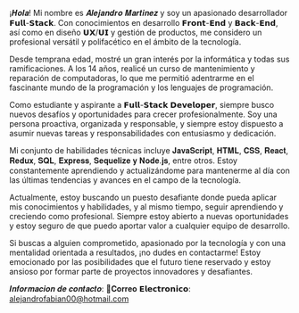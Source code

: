 ¡𝑯𝒐𝒍𝒂! Mi nombre es 𝑨𝒍𝒆𝒋𝒂𝒏𝒅𝒓𝒐 𝑴𝒂𝒓𝒕𝒊𝒏𝒆𝒛 y soy un apasionado desarrollador 𝗙𝘂𝗹𝗹-𝗦𝘁𝗮𝗰𝗸. Con conocimientos en desarrollo 𝗙𝗿𝗼𝗻𝘁-𝗘𝗻𝗱 y 𝗕𝗮𝗰𝗸-𝗘𝗻𝗱, así como en diseño 𝗨𝗫/𝗨𝗜 y gestión de productos, me considero un profesional versátil y polifacético en el ámbito de la tecnología.

Desde temprana edad, mostré un gran interés por la informática y todas sus ramificaciones. A los 14 años, realicé un curso de mantenimiento y reparación de computadoras, lo que me permitió adentrarme en el fascinante mundo de la programación y los lenguajes de programación.

Como estudiante y aspirante a 𝗙𝘂𝗹𝗹-𝗦𝘁𝗮𝗰𝗸 𝗗𝗲𝘃𝗲𝗹𝗼𝗽𝗲𝗿, siempre busco nuevos desafíos y oportunidades para crecer profesionalmente. Soy una persona proactiva, organizada y responsable, y siempre estoy dispuesto a asumir nuevas tareas y responsabilidades con entusiasmo y dedicación.

Mi conjunto de habilidades técnicas incluye 𝐉𝐚𝐯𝐚𝐒𝐜𝐫𝐢𝐩𝐭, 𝐇𝐓𝐌𝐋, 𝐂𝐒𝐒, 𝐑𝐞𝐚𝐜𝐭, 𝐑𝐞𝐝𝐮𝐱, 𝐒𝐐𝐋, 𝐄𝐱𝐩𝐫𝐞𝐬𝐬, 𝐒𝐞𝐪𝐮𝐞𝐥𝐢𝐳𝐞 𝐲 𝐍𝐨𝐝𝐞.𝐣𝐬, entre otros. Estoy constantemente aprendiendo y actualizándome para mantenerme al día con las últimas tendencias y avances en el campo de la tecnología.

Actualmente, estoy buscando un puesto desafiante donde pueda aplicar mis conocimientos y habilidades, y al mismo tiempo, seguir aprendiendo y creciendo como profesional. Siempre estoy abierto a nuevas oportunidades y estoy seguro de que puedo aportar valor a cualquier equipo de desarrollo.

Si buscas a alguien comprometido, apasionado por la tecnología y con una mentalidad orientada a resultados, ¡no dudes en contactarme! Estoy emocionado por las posibilidades que el futuro tiene reservado y estoy ansioso por formar parte de proyectos innovadores y desafiantes.

𝑰𝒏𝒇𝒐𝒓𝒎𝒂𝒄𝒊𝒐𝒏 𝒅𝒆 𝒄𝒐𝒏𝒕𝒂𝒄𝒕𝒐:
📧𝐂𝐨𝐫𝐫𝐞𝐨 𝗘𝗹𝗲𝗰𝘁𝗿𝗼𝗻𝗶𝗰𝗼: alejandrofabian00@hotmail.com
